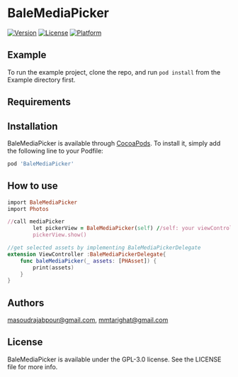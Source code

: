 # BaleMediaPicker

[![Version](https://img.shields.io/cocoapods/v/BaleMediaPicker.svg?style=flat)](https://cocoapods.org/pods/BaleMediaPicker)
[![License](https://img.shields.io/cocoapods/l/BaleMediaPicker.svg?style=flat)](https://cocoapods.org/pods/BaleMediaPicker/LICENSE)
[![Platform](https://img.shields.io/cocoapods/p/BaleMediaPicker.svg?style=flat)](https://cocoapods.org/pods/BaleMediaPicker)

## Example

To run the example project, clone the repo, and run `pod install` from the Example directory first.

## Requirements

## Installation

BaleMediaPicker is available through [CocoaPods](https://cocoapods.org). To install
it, simply add the following line to your Podfile:

```ruby
pod 'BaleMediaPicker'
```

## How to use

```ruby
import BaleMediaPicker
import Photos

//call mediaPicker
        let pickerView = BaleMediaPicker(self) //self: your viewController
        pickerView.show()
```

```swift
//get selected assets by implementing BaleMediaPickerDelegate
extension ViewController :BaleMediaPickerDelegate{
    func baleMediaPicker(_ assets: [PHAsset]) {
        print(assets)
    }
}
```

## Authors

masoudrajabpour@gmail.com, mmtarighat@gmail.com

## License

BaleMediaPicker is available under the GPL-3.0 license. See the LICENSE file for more info.

